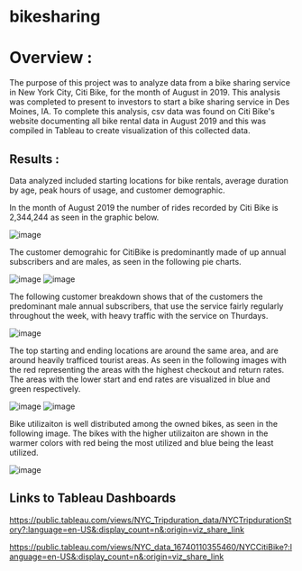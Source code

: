 # bikesharing
# Overview : 
The purpose of this project was to analyze data from a bike sharing service in New York City, Citi Bike, for the month of August in 2019. This analysis was completed to present to investors to start a bike sharing service in Des Moines, IA. To complete this analysis, csv data was found on Citi Bike's website documenting all bike rental data in August 2019 and this was compiled in Tableau to create visualization of this collected data. 

## Results : 
Data analyzed included starting locations for bike rentals, average duration by age, peak hours of usage, and customer demographic.

In the month of August 2019 the number of rides recorded by Citi Bike is 2,344,244 as seen in the graphic below. 

![image](https://user-images.githubusercontent.com/111200771/215303988-e5417f0e-7273-4741-b83d-4197a63c62f4.png)


The customer demograhic for CitiBike is predominantly made of up annual subscribers and are males, as seen in the following pie charts. 

![image](https://user-images.githubusercontent.com/111200771/215303388-30c0c573-fa54-4a3f-9b0a-bb739efdb5c5.png)
![image](https://user-images.githubusercontent.com/111200771/215303393-d790a5e2-a7ee-41da-a575-e1340c58b7be.png)

The following customer breakdown shows that of the customers the predominant male annual subscribers, that use the service fairly regularly throughout the week, with heavy traffic with the service on Thurdays. 

![image](https://user-images.githubusercontent.com/111200771/215303495-f2bc9ef7-4f4c-40e3-b92f-66c42117d0d5.png)

The top starting and ending locations are around the same area, and are around heavily trafficed tourist areas. As seen in the following images with the red representing the areas with the highest checkout and return rates. The areas with the lower start and end rates are visualized in blue and green respectively.

![image](https://user-images.githubusercontent.com/111200771/215303909-e98591b0-31ea-4b0c-8557-f7d9fad749f5.png)
![image](https://user-images.githubusercontent.com/111200771/215303887-6840c9dc-ff13-4c43-a54c-d0742da6314b.png)



Bike utilizaiton is well distributed among the owned bikes, as seen in the following image. The bikes with the higher utilizaiton are shown in the warmer colors with red being the most utilized and blue being the least utilized. 

![image](https://user-images.githubusercontent.com/111200771/215303814-1d1c0dd2-7a69-434a-bcea-ecc8d04c4718.png)




## Links to Tableau Dashboards
https://public.tableau.com/views/NYC_Tripduration_data/NYCTripdurationStory?:language=en-US&:display_count=n&:origin=viz_share_link

https://public.tableau.com/views/NYC_data_16740110355460/NYCCitiBike?:language=en-US&:display_count=n&:origin=viz_share_link

